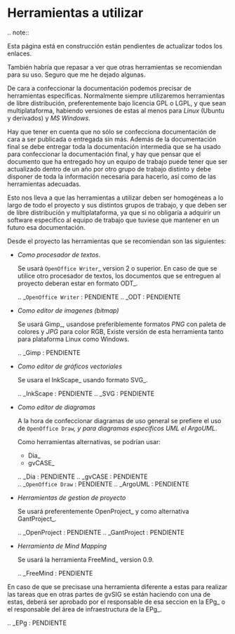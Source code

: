 # Herramientas a utilizar

.. note:: 

   Esta página está en construcción están
   pendientes de actualizar todos los enlaces.

   También habría que repasar a ver que otras
   herramientas se recomiendan para su uso.
   Seguro que me he dejado algunas.

De cara a confeccionar la documentación podemos precisar de herramientas
específicas. Normalmente siempre utilizaremos herramientas de libre distribución,
preferentemente bajo licencia GPL o LGPL, y que sean multiplataforma, habiendo 
versiones de estas al menos para *Linux* (Ubuntu y derivados) y *MS Windows*.


Hay que tener en cuenta que no sólo se confecciona documentación de cara
a ser publicada o entregada sin más. Además de la documentación final se
debe entregar toda la documentación intermedia que se ha usado para 
confeccionar la documentación final, y hay que pensar que el documento que
ha entregado hoy un equipo de trabajo puede tener que ser actualizado dentro
de un año por otro grupo de trabajo distinto y debe disponer de toda 
la información necesaria para hacerlo, así como de las herramientas adecuadas.

Esto nos lleva a que las herramientas a utilizar deben ser homogéneas a lo largo
de todo el proyecto y sus distintos grupos de trabajo, y que deben ser de 
libre distribución y multiplataforma, ya que si no obligaría a adquirir un
software especifico al equipo de trabajo que tuviese que mantener en un 
futuro esa documentación.


Desde el proyecto las herramientas que se recomiendan son las siguientes:

- *Como procesador de textos*.

  Se usará `OpenOffice Writer`_ version 2 o superior. En caso de que se
  utilice otro procesador de textos, los documentos que se entreguen al proyecto
  deberan estar en formato ODT_.

  .. _`OpenOffice Writer` : PENDIENTE
  .. _ODT : PENDIENTE

- *Como editor de imagenes (bitmap)*

  Se usará Gimp_, usandose preferiblemente formatos *PNG* con paleta de colores
  y *JPG* para color RGB,  Existe versión de esta herramienta tanto para plataforma
  Linux como Windows.

  .. _Gimp : PENDIENTE

- *Como editor de gráficos vectoriales*

  Se usara el InkScape_ usando formato SVG_.

  .. _InkScape : PENDIENTE
  .. _SVG : PENDIENTE

- *Como editor de diagramas*

  A la hora de confeccionar diagramas de uso general se prefiere el uso
  de `OpenOffice Draw`_, y para diagramas especificos *UML* el ArgoUML_.

  Como herramientas alternativas, se podrían usar:

  - Dia_
  - gvCASE_

  .. _Dia : PENDIENTE
  .. _gvCASE : PENDIENTE  
  .. _`OpenOffice Draw` : PENDIENTE
  .. _ArgoUML : PENDIENTE

- *Herramientas de gestion de proyecto*

  Se usará preferentemente OpenProject_ y como alternativa GantProject_.
  
  .. _OpenProject : PENDIENTE
  .. _GantProject : PENDIENTE


- *Herramienta de Mind  Mapping*

  Se usará la herramienta FreeMind_ version 0.9.

  .. _FreeMind : PENDIENTE

En caso de que se precisase una herramienta diferente a estas para realizar
las tareas que en otras partes de gvSIG se están haciendo con una de estas, 
deberá ser aprobado por el responsable de esa seccion en la EPg_ o el 
responsable del área de infraestructura de la EPg_.

.. _EPg : PENDIENTE
